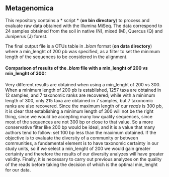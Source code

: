 ## Metagenomica

This repository contains a * script * (**on bin directory**) to process and evaluate raw data obtained with the Illumina MiSeq. The data correspond to 24 samples obtained from the soil in native (N), mixed (M), Quercus (Q) and Juniperus (J) forest.

The final output file is a OTUs table in *.biom* format (**on data directory**) where a min_lenght of 200 pb was specified, as a filter to set the minimum length of the sequences to be considered in the alignment.

####  Comparison of results of the *.biom* file with a min_lenght of 200 vs min_lenght of 300:

Very different results are obtained when using a min_lenght of 200 vs 300. When a minimum length of 200 pb is established, 1257 taxa are obtained in 12 samples, and 7 taxonomic ranks are recovered; while with a minimum length of 300, only 215 taxa are obtained in 7 samples, but 7 taxonomic ranks are also recovered. Since the maximum length of our *reads* is 300 pb, it is clear that establishing a minimum length of 300 will not be the right thing, since we would be accepting many low quality sequences, since most of the sequences are not 300 bp or close to that value. So a more conservative filter like 200 bp would be ideal, and it is a value that many authors tend to follow: set 100 bp less than the maximum obtained. If the objective is to evaluate the diversity of a community or between communities, a fundamental element is to have taxonomic certainty in our study units, so if we select a min_lenght of 200 we would gain greater certainty and therefore the results of our diversity analyzes will have greater validity. Finally, it is necessary to carry out previous analyzes on the quality of the reads before taking the decision of which is the optimal min_lenght for our data.

